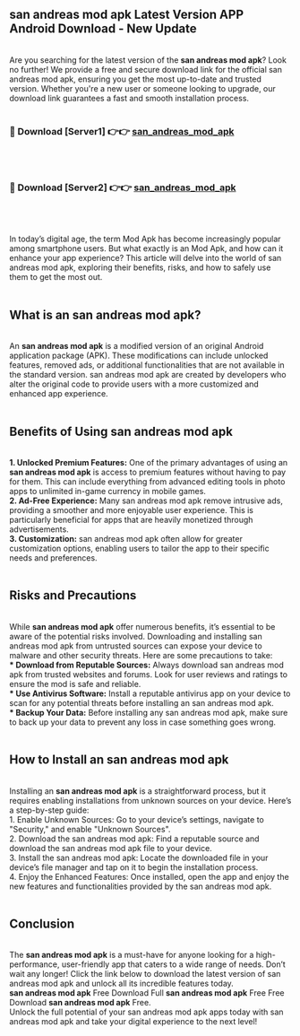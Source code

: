## san andreas mod apk Latest Version APP Android Download - New Update
<br>
Are you searching for the latest version of the <strong>san andreas mod apk</strong>? Look no further! We provide a free and secure download link for the official san andreas mod apk, ensuring you get the most up-to-date and trusted version. Whether you're a new user or someone looking to upgrade, our download link guarantees a fast and smooth installation process.
<br>
<br>
<h3>🔴 Download [Server1] 👉👉 <a href="https://modyolo.store/san+andreas+mod+apk">san_andreas_mod_apk</a></h3><br>
<br>
<h3>🔴 Download [Server2] 👉👉 <a href="https://modyolo.store/san+andreas+mod+apk">san_andreas_mod_apk</a></h3><br>
<br>
<br>
In today’s digital age, the term Mod Apk has become increasingly popular among smartphone users. But what exactly is an Mod Apk, and how can it enhance your app experience? This article will delve into the world of san andreas mod apk, exploring their benefits, risks, and how to safely use them to get the most out.
<br>
<br>
<h2>What is an san andreas mod apk?</h2>
<br>
An <strong>san andreas mod apk</strong> is a modified version of an original Android application package (APK). These modifications can include unlocked features, removed ads, or additional functionalities that are not available in the standard version. san andreas mod apk are created by developers who alter the original code to provide users with a more customized and enhanced app experience.
<br>
<br>
<h2>Benefits of Using san andreas mod apk</h2>
<br>
<strong> 1. Unlocked Premium Features:</strong> One of the primary advantages of using an <strong>san andreas mod apk</strong> is access to premium features without having to pay for them. This can include everything from advanced editing tools in photo apps to unlimited in-game currency in mobile games.
<br>
<strong> 2. Ad-Free Experience:</strong> Many san andreas mod apk remove intrusive ads, providing a smoother and more enjoyable user experience. This is particularly beneficial for apps that are heavily monetized through advertisements.
<br>
<strong> 3. Customization:</strong> san andreas mod apk often allow for greater customization options, enabling users to tailor the app to their specific needs and preferences.
<br>
<br>
<h2>Risks and Precautions</h2>
<br>
While <strong>san andreas mod apk</strong> offer numerous benefits, it’s essential to be aware of the potential risks involved. Downloading and installing san andreas mod apk from untrusted sources can expose your device to malware and other security threats. Here are some precautions to take:
<br>
<strong> * Download from Reputable Sources:</strong> Always download san andreas mod apk from trusted websites and forums. Look for user reviews and ratings to ensure the mod is safe and reliable.
<br>
<strong> * Use Antivirus Software:</strong> Install a reputable antivirus app on your device to scan for any potential threats before installing an san andreas mod apk.
<br>
<strong> * Backup Your Data:</strong> Before installing any san andreas mod apk, make sure to back up your data to prevent any loss in case something goes wrong.
<br>
<br>
<h2>How to Install an san andreas mod apk</h2>
<br>
Installing an <strong>san andreas mod apk</strong> is a straightforward process, but it requires enabling installations from unknown sources on your device. Here’s a step-by-step guide:
<br>
 1. Enable Unknown Sources: Go to your device’s settings, navigate to "Security," and enable "Unknown Sources".
<br>
 2. Download the san andreas mod apk: Find a reputable source and download the san andreas mod apk file to your device.
<br>
 3. Install the san andreas mod apk: Locate the downloaded file in your device’s file manager and tap on it to begin the installation process.
<br>
 4. Enjoy the Enhanced Features: Once installed, open the app and enjoy the new features and functionalities provided by the san andreas mod apk.
<br>
<br>
<h2><strong>Conclusion</strong></h2>
<br>
The <strong>san andreas mod apk</strong> is a must-have for anyone looking for a high-performance, user-friendly app that caters to a wide range of needs. Don’t wait any longer! Click the link below to download the latest version of san andreas mod apk and unlock all its incredible features today.
<br>
<strong>san andreas mod apk</strong> Free Download Full <strong>san andreas mod apk</strong> Free Free Download <strong>san andreas mod apk</strong> Free.
<br>
Unlock the full potential of your san andreas mod apk apps today with san andreas mod apk and take your digital experience to the next level!